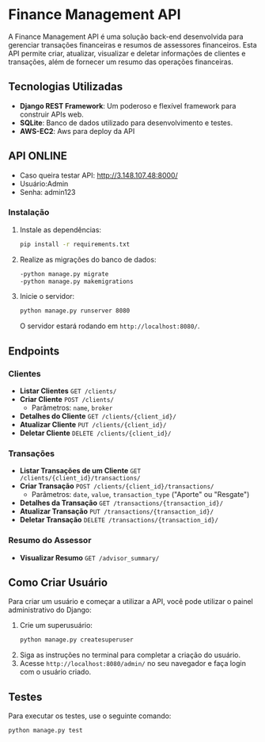 # Finance Management API

A Finance Management API é uma solução back-end desenvolvida para gerenciar transações financeiras e resumos de assessores financeiros. Esta API permite criar, atualizar, visualizar e deletar informações de clientes e transações, além de fornecer um resumo das operações financeiras.

## Tecnologias Utilizadas

- **Django REST Framework**: Um poderoso e flexível framework para construir APIs web.
- **SQLite**: Banco de dados utilizado para desenvolvimento e testes.
- **AWS-EC2**: Aws para deploy da API

## API ONLINE
- Caso queira testar API: http://3.148.107.48:8000/
- Usuário:Admin
- Senha: admin123
  
### Instalação

1. Instale as dependências:
   ```bash
   pip install -r requirements.txt
   ```
2. Realize as migrações do banco de dados:
   ```bash
   -python manage.py migrate
   -python manage.py makemigrations
   ```
5. Inicie o servidor:
   ```bash
   python manage.py runserver 8080
   ```
   O servidor estará rodando em `http://localhost:8080/`.

## Endpoints

### Clientes

- **Listar Clientes** `GET /clients/`
- **Criar Cliente** `POST /clients/`
  - Parâmetros: `name`, `broker`
- **Detalhes do Cliente** `GET /clients/{client_id}/`
- **Atualizar Cliente** `PUT /clients/{client_id}/`
- **Deletar Cliente** `DELETE /clients/{client_id}/`

### Transações

- **Listar Transações de um Cliente** `GET /clients/{client_id}/transactions/`
- **Criar Transação** `POST /clients/{client_id}/transactions/`
  - Parâmetros: `date`, `value`, `transaction_type` ("Aporte" ou "Resgate")
- **Detalhes da Transação** `GET /transactions/{transaction_id}/`
- **Atualizar Transação** `PUT /transactions/{transaction_id}/`
- **Deletar Transação** `DELETE /transactions/{transaction_id}/`

### Resumo do Assessor

- **Visualizar Resumo** `GET /advisor_summary/`

## Como Criar Usuário

Para criar um usuário e começar a utilizar a API, você pode utilizar o painel administrativo do Django:

1. Crie um superusuário:
   ```bash
   python manage.py createsuperuser
   ```
2. Siga as instruções no terminal para completar a criação do usuário.
3. Acesse `http://localhost:8080/admin/` no seu navegador e faça login com o usuário criado.

## Testes

Para executar os testes, use o seguinte comando:
```bash
python manage.py test
```
